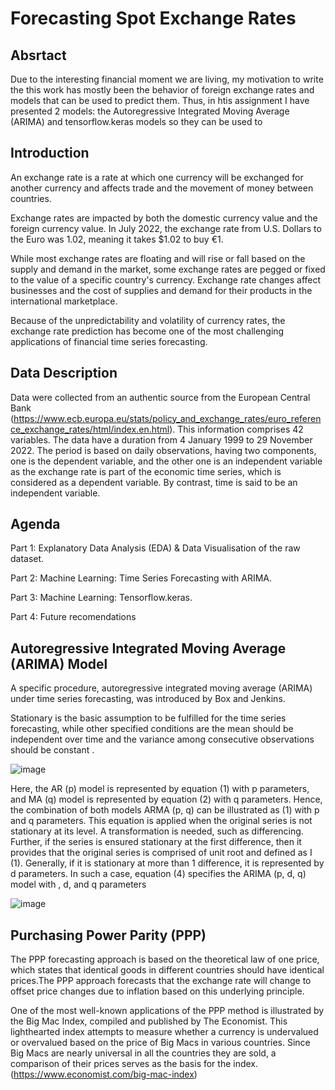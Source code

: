 # Forecasting Spot Exchange Rates 

## Absrtact

Due to the interesting financial moment we are living, my motivation to write the this work has mostly been the behavior of foreign exchange rates and models that can be used to predict them. Thus, in htis assignment I have presented 2 models: the Autoregressive Integrated Moving Average (ARIMA) and tensorflow.keras models so they can be used to 

## Introduction

An exchange rate is a rate at which one currency will be exchanged for another currency and affects trade and the movement of money between countries.

Exchange rates are impacted by both the domestic currency value and the foreign currency value. In July 2022, the exchange rate from U.S. Dollars to the Euro was 1.02, meaning it takes $1.02 to buy €1.

While most exchange rates are floating and will rise or fall based on the supply and demand in the market, some exchange rates are pegged or fixed to the value of a specific country's currency. Exchange rate changes affect businesses and the cost of supplies and demand for their products in the international marketplace. 

Because of the unpredictability and volatility of currency rates, the exchange rate prediction has become one of the most challenging applications of financial time series forecasting.

## Data Description

Data were collected from an authentic source from the European Central Bank (https://www.ecb.europa.eu/stats/policy_and_exchange_rates/euro_reference_exchange_rates/html/index.en.html). This information comprises 42 variables. The data have a duration from 4 January 1999 to 29 November 2022. The period is based on daily observations, having two components, one is the dependent variable, and the other one is an independent variable as the exchange rate is part of the economic time series, which is considered as a dependent variable. By contrast, time is said to be an independent variable.

## Agenda

Part 1: Explanatory Data Analysis (EDA) & Data Visualisation of the raw dataset.

Part 2: Machine Learning: Time Series Forecasting with ARIMA.

Part 3: Machine Learning: Tensorflow.keras.

Part 4: Future recomendations


## Autoregressive Integrated Moving Average (ARIMA) Model

A specific procedure, autoregressive integrated moving average (ARIMA) under time series forecasting, was introduced by Box and Jenkins.

Stationary is the basic assumption to be fulfilled for the time series forecasting, while other specified conditions are the mean should be independent over time  and the variance among consecutive observations should be constant .

![image](https://user-images.githubusercontent.com/112239284/206434851-ec1a471f-b25f-46ac-802c-9e2fc5ae0d70.png)

Here, the AR (p) model is represented by equation (1) with p parameters, and MA (q) model is represented by equation (2) with q parameters. Hence, the combination of both models ARMA (p, q) can be illustrated as (1) with p and q parameters.
This equation is applied when the original series is not stationary at its level. A transformation is needed, such as differencing. Further, if the series is ensured stationary at the first difference, then it provides that the original series is comprised of unit root and defined as I (1). Generally, if it is stationary at more than 1 difference, it is represented by d parameters. In such a case, equation (4) specifies the ARIMA (p, d, q) model with , d, and q parameters

![image](https://user-images.githubusercontent.com/112239284/206435068-12cde27a-fc44-4e45-aec6-9c062576ce28.png)


## Purchasing Power Parity (PPP)

The PPP forecasting approach is based on the theoretical law of one price, which states that identical goods in different countries should have identical prices.The PPP approach forecasts that the exchange rate will change to offset price changes due to inflation based on this underlying principle.

One of the most well-known applications of the PPP method is illustrated by the Big Mac Index, compiled and published by The Economist. This lighthearted index attempts to measure whether a currency is undervalued or overvalued based on the price of Big Macs in various countries. Since Big Macs are nearly universal in all the countries they are sold, a comparison of their prices serves as the basis for the index. (https://www.economist.com/big-mac-index)
